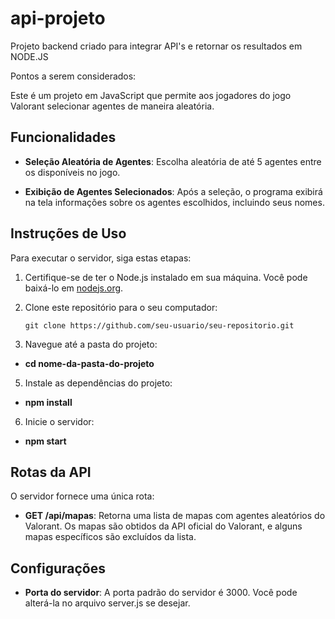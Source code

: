 # api-projeto
Projeto backend criado para integrar API's e retornar os resultados em NODE.JS

Pontos a serem considerados: 

Este é um projeto em JavaScript que permite aos jogadores do jogo Valorant selecionar agentes de maneira aleatória.

## Funcionalidades

- **Seleção Aleatória de Agentes**: Escolha aleatória de até 5 agentes entre os disponíveis no jogo.

- **Exibição de Agentes Selecionados**: Após a seleção, o programa exibirá na tela informações sobre os agentes escolhidos, incluindo seus nomes.

## Instruções de Uso

Para executar o servidor, siga estas etapas:

1. Certifique-se de ter o Node.js instalado em sua máquina. Você pode baixá-lo em [nodejs.org](https://nodejs.org/).

2. Clone este repositório para o seu computador:

   ```shell
   git clone https://github.com/seu-usuario/seu-repositorio.git

4. Navegue até a pasta do projeto:
- **cd nome-da-pasta-do-projeto**

5. Instale as dependências do projeto:
- **npm install**

6. Inicie o servidor:
- **npm start**

## Rotas da API

O servidor fornece uma única rota:
- **GET /api/mapas**: Retorna uma lista de mapas com agentes aleatórios do Valorant. Os mapas são obtidos da API oficial do Valorant, e alguns mapas específicos são excluídos da lista.

## Configurações
- **Porta do servidor**: A porta padrão do servidor é 3000. Você pode alterá-la no arquivo server.js se desejar.


